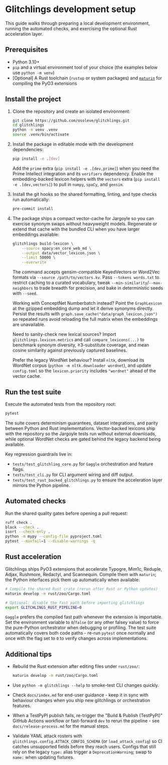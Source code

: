 # Glitchlings development setup

This guide walks through preparing a local development environment, running the automated checks, and exercising the optional Rust acceleration layer.

## Prerequisites

- Python 3.10+
- `pip` and a virtual environment tool of your choice (the examples below use `python -m venv`)
- [Optional] A Rust toolchain (`rustup` or system packages) and [`maturin`](https://www.maturin.rs/) for compiling the PyO3 extensions

## Install the project

1. Clone the repository and create an isolated environment:

   ```bash
   git clone https://github.com/osoleve/glitchlings.git
   cd glitchlings
   python -m venv .venv
   source .venv/bin/activate
   ```

2. Install the package in editable mode with the development dependencies:

   ```bash
   pip install -e .[dev]
   ```

   Add the `prime` extra (`pip install -e .[dev,prime]`) when you need the Prime Intellect integration and its `verifiers` dependency.
   Enable the embedding-backed lexicon helpers with the `vectors` extra (`pip install -e .[dev,vectors]`) to pull in `numpy`, `spaCy`, and `gensim`.

3. Install the git hooks so the shared formatting, linting, and type checks run automatically:

   ```bash
   pre-commit install
   ```

3. The package ships a compact vector-cache for Jargoyle so you can exercise synonym swaps without heavyweight models. Regenerate or extend that cache with the bundled CLI when you have larger embeddings available:

   ```bash
   glitchlings build-lexicon \
       --source spacy:en_core_web_md \
       --output data/vector_lexicon.json \
       --limit 50000 \
       --overwrite
   ```

   The command accepts gensim-compatible KeyedVectors or Word2Vec formats via `--source /path/to/vectors.kv`. Pass `--tokens words.txt` to restrict caching to a curated vocabulary, tweak `--min-similarity`/`--max-neighbors` to trade breadth for precision, and bake in deterministic seeds with `--seed`.

   Working with ConceptNet Numberbatch instead? Point the `GraphLexicon` at the gzipped embedding dump and let it derive synonyms directly. Persist the results with `graph.save_cache("data/graph_lexicon.json")` so repeated runs avoid reloading the full matrix when the embeddings are unavailable.

   Need to sanity-check new lexical sources? Import `glitchlings.lexicon.metrics` and call `compare_lexicons(...)` to benchmark synonym diversity, ≥3-substitute coverage, and mean cosine similarity against previously captured baselines.

   Prefer the legacy WordNet behaviour? Install `nltk`, download its WordNet corpus (`python -m nltk.downloader wordnet`), and update `config.toml` so the `lexicon.priority` includes `"wordnet"` ahead of the vector cache.

## Run the test suite

Execute the automated tests from the repository root:

```bash
pytest
```

The suite covers determinism guarantees, dataset integrations, and parity between Python and Rust implementations. Vector-backed lexicons ship with the repository so the Jargoyle tests run without external downloads, while optional WordNet checks are gated behind the legacy backend being available.

Key regression guardrails live in:

- `tests/test_glitchling_core.py` for `Gaggle` orchestration and feature flags.
- `tests/test_cli.py` for CLI argument wiring and diff output.
- `tests/test_rust_backed_glitchlings.py` to ensure the acceleration layer mirrors the Python pipeline.

## Automated checks

Run the shared quality gates before opening a pull request:

```bash
ruff check .
black --check .
isort --check-only .
python -m mypy --config-file pyproject.toml
pytest --maxfail=1 --disable-warnings -q
```

## Rust acceleration

Glitchlings ships PyO3 extensions that accelerate Typogre, Mim1c, Reduple, Adjax, Rushmore, Redactyl, and Scannequin. Compile them with `maturin`; the Python interfaces pick them up automatically when available:

```bash
# Compile the shared Rust crate (rerun after Rust or Python updates)
maturin develop -m rust/zoo/Cargo.toml

# Optional: disable the fast path before importing glitchlings
export GLITCHLINGS_RUST_PIPELINE=0
```

`Gaggle` prefers the compiled fast path whenever the extension is importable. Set the environment variable to `0`/`false` (or any other falsey value) to force the pure-Python orchestrator when debugging or profiling. The test suite automatically covers both code paths - re-run `pytest` once normally and once with the flag set to `0` to verify changes across implementations.


## Additional tips

- Rebuild the Rust extension after editing files under `rust/zoo/`:

  ```bash
  maturin develop -m rust/zoo/Cargo.toml
  ```

- Use `python -m glitchlings --help` to smoke-test CLI changes quickly.
- Check `docs/index.md` for end-user guidance - keep it in sync with behaviour changes when you ship new glitchlings or orchestration features.
- When a TestPyPI publish fails, re-trigger the "Build & Publish (TestPyPI)" GitHub Actions workflow or fast-forward `dev` to rerun the pipeline - see `docs/release-process.md` for the manual steps.
- Validate YAML attack rosters with `glitchlings.config.ATTACK_CONFIG_SCHEMA` (or `load_attack_config`) so CI catches unsupported fields before they reach users. Configs that still rely on the legacy `type:` alias trigger a `DeprecationWarning`; swap to `name:` when updating fixtures.
